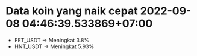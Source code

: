 # Data koin yang naik cepat 2022-09-08 04:46:39.533869+07:00

* FET_USDT -> Meningkat 3.8%
* HNT_USDT -> Meningkat 5.93%
